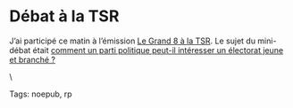 # Débat à la TSR

J’ai participé ce matin à l’émission [Le Grand 8 à la TSR](http://g8.rsr.ch). Le sujet du mini-débat était [comment un parti politique peut-il intéresser un électorat jeune et branché ?](http://info.rsr.ch/fr/rsr.html?siteSect=1011&sid=7047941&cKey=1157730245000&bcItemName=le_grand_8&broadcastId=436628&broadcastItemId=6970641&rubricId=8888&programId=110451&bcItemName=le_grand_8)

\

Tags: noepub, rp